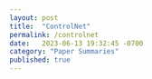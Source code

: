 ```yaml
---
layout: post
title:  "ControlNet"
permalink: /controlnet
date:   2023-06-13 19:32:45 -0700
category: "Paper Summaries"
published: true
---
```


